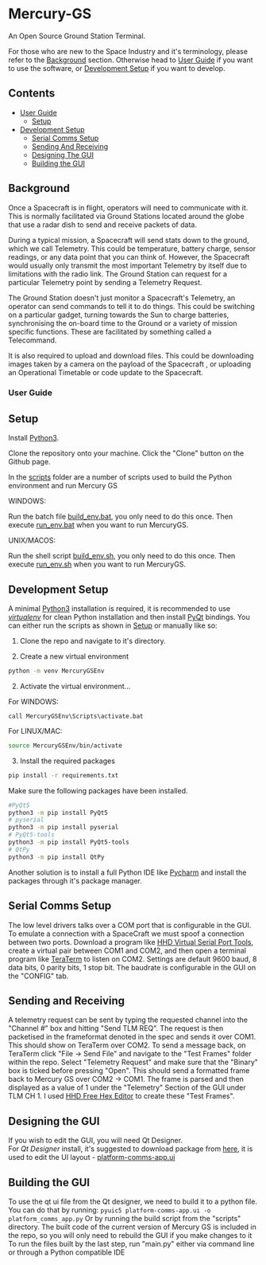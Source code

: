 # Mercury-GS
An Open Source Ground Station Terminal. 

For those who are new to the Space Industry and it's terminology, please refer to the [Background](#Background) section. 
Otherwise head to [User Guide](#user-guide) if you want to use the software, or [Development Setup](#development-setup) if you want to develop.

## Contents
- [User Guide](#user-guide)
  - [Setup](#setup)
- [Development Setup](#development-setup)
  - [Serial Comms Setup](#serial-comms-setup)
  - [Sending And Receiving](#sending-and-receiving)
  - [Designing The GUI](#designing-the-gui)
  - [Building the GUI](#building-the-gui)

## Background
Once a Spacecraft is in flight, operators will need to communicate with it. 
This is normally facilitated via Ground Stations located around the globe that use a radar dish to send and receive packets of data.

During a typical mission, a Spacecraft will send stats down to the ground, which we call Telemetry.
This could be temperature, battery charge, sensor readings, or any data point that you can think of.
However, the Spacecraft would usually only transmit the most important Telemetry by itself due to limitations with the radio link. 
The Ground Station can request for a particular Telemetry point by sending a Telemetry Request.

The Ground Station doesn't just monitor a Spacecraft's Telemetry, an operator can send commands to tell it to do things.
This could be switching on a particular gadget, turning towards the Sun to charge batteries, 
synchronising the on-board time to the Ground or a variety of mission specific functions.
These are facilitated by something called a Telecommand.

It is also required to upload and download files. This could be downloading images taken by a camera on the payload of the Spacecraft
, or uploading an Operational Timetable or code update to the Spacecraft.

### User Guide
## Setup
Install [Python3](https://www.python.org/downloads/).

Clone the repository onto your machine. Click the "Clone" button on the Github page.

In the [scripts](../scripts) folder are a number of scripts used to build the Python environment and run Mercury GS

WINDOWS:

Run the batch file [build_env.bat](../scripts/build_env.bat), you only need to do this once.
Then execute [run_env.bat](../scripts/run_env.bat) when you want to run MercuryGS.

UNIX/MACOS:

Run the shell script [build_env.sh](../scripts/build_env.sh), you only need to do this once.
Then execute [run_env.sh](../scripts/run_env.sh) when you want to run MercuryGS.

## Development Setup

A minimal [Python3](https://www.python.org/downloads/) installation is required, it is recommended to use [*virtualenv*](https://pypi.org/project/virtualenv/) for clean Python installation and then install [PyQt](https://www.riverbankcomputing.com/static/Docs/PyQt5/designer.html) bindings.
You can either run the scripts as shown in [Setup](#setup) or manually like so: 


1) Clone the repo and navigate to it's directory.

2) Create a new virtual environment
```bash
python -m venv MercuryGSEnv
```
2) Activate the virtual environment...

For WINDOWS:
```batch
call MercuryGSEnv\Scripts\activate.bat
```
For LINUX/MAC:
```bash
source MercuryGSEnv/bin/activate
```
3) Install the required packages
```bash
pip install -r requirements.txt
```
Make sure the following packages have been installed.
```bash
#PyQt5
python3 -m pip install PyQt5
# pyserial
python3 -m pip install pyserial
# PyQt5-tools
python3 -m pip install PyQt5-tools
# QtPy
python3 -m pip install QtPy
```
Another solution is to install a full Python IDE like [Pycharm](https://www.jetbrains.com/pycharm/) and install the packages through it's package manager.

## Serial Comms Setup
The low level drivers talks over a COM port that is configurable in the GUI. To emulate a connection with a SpaceCraft we must spoof a connection between two ports.
Download a program like [HHD Virtual Serial Port Tools](https://freevirtualserialports.com/), create a virtual pair between COM1 and COM2, and then open a terminal program like [TeraTerm](https://ttssh2.osdn.jp/index.html.en) to listen on COM2. Settings are default 9600 baud, 8 data bits, 0 parity bits, 1 stop bit. The baudrate is configurable in the GUI on the "CONFIG" tab.

## Sending and Receiving
A telemetry request can be sent by typing the requested channel into the "Channel #" box and hitting "Send TLM REQ". The request is then packetised in the frameformat denoted in the spec and sends it over COM1. This should show on TeraTerm over COM2.
To send a message back, on TeraTerm click "File -> Send File" and navigate to the "Test Frames" folder within the repo. Select "Telemetry Request" and make sure that the "Binary" box is ticked before pressing "Open". This should send a formatted frame back to Mercury GS over COM2 -> COM1. The frame is parsed and then displayed as a value of 1 under the "Telemetry" Section of the GUI under TLM CH 1.
I used [HHD Free Hex Editor](https://www.hhdsoftware.com/free-hex-editor) to create these "Test Frames".


## Designing the GUI
If you wish to edit the GUI, you will need Qt Designer.  
For *Qt Designer* install, it's suggested to download package from [here](https://build-system.fman.io/qt-designer-download), it is used to edit the UI layout - [platform-comms-app.ui](platform-comms-app.ui)

## Building the GUI
To use the qt ui file from the Qt designer, we need to build it to a python file.
You can do that by running: `pyuic5 platform-comms-app.ui -o platform_comms_app.py`
Or by running the build script from the "scripts" directory.
The built code of the current version of Mercury GS is included in the repo, so you will only need to rebuild the GUI if you make changes to it
To run the files built by the last step, run "main.py" either via command line or through a Python compatible IDE
